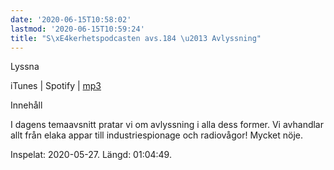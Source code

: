 ```yaml
---
date: '2020-06-15T10:58:02'
lastmod: '2020-06-15T10:59:24'
title: "S\xE4kerhetspodcasten avs.184 \u2013 Avlyssning"
---
```

Lyssna

iTunes \| Spotify \| [mp3](https://traffic.libsyn.com/secure/sakerhetspodcasten/2020-05-27_Avlyssning.mp3)


Innehåll

I dagens temaavsnitt pratar vi om avlyssning i alla dess former. Vi avhandlar allt
från elaka appar till industriespionage och radiovågor! Mycket nöje.

Inspelat: 2020-05-27. Längd: 01:04:49.
